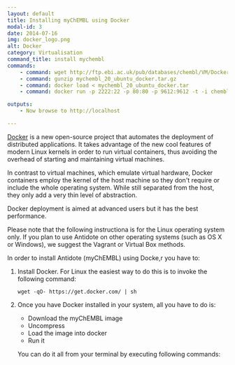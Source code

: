 ```yaml
---
layout: default
title: Installing myChEMBL using Docker
modal-id: 3
date: 2014-07-16
img: docker_logo.png
alt: Docker
category: Virtualisation
command_title: install mychembl
commands:
    - command: wget http://ftp.ebi.ac.uk/pub/databases/chembl/VM/Docker/mychembl_20_ubuntu_docker.tar.gz
    - command: gunzip mychembl_20_ubuntu_docker.tar.gz
    - command: docker load < mychembl_20_ubuntu_docker.tar
    - command: docker run -p 2222:22 -p 80:80 -p 9612:9612 -t -i chembl/mychembl_20_ubuntu /usr/local/bin/supervisord

outputs:
    - Now browse to http://localhost

---
```


[Docker](https://www.docker.com/) is a new open-source project that automates the deployment of distributed applications.
It takes advantage of the new cool features of modern Linux kernels in order to run virtual containers, thus avoiding the
overhead of starting and maintaining virtual machines.

In contrast to virtual machines, which emulate virtual hardware, Docker containers employ the kernel of the host machine
so they don't require or include the whole operating system. While still separated from the host, they only add a very
thin level of abstraction.

Docker deployment is aimed at advanced users but it has the best performance.

Please note that the following instructiona is for the Linux operating system only.
If you plan to use Antidote on other operating systems (such as OS X or Windows), we suggest the Vagrant or Virtual Box methods.

In order to install Antidote (myChEMBL) using Docke,r you have to:

1. Install Docker. For Linux the easiest way to do this is to invoke the following command:

       wget -qO- https://get.docker.com/ | sh

2. Once you have Docker installed in your system, all you have to do is:

      * Download the myChEMBL image
      * Uncompress
      * Load the image into docker
      * Run it

   You can do it all from your terminal by executing following commands:

